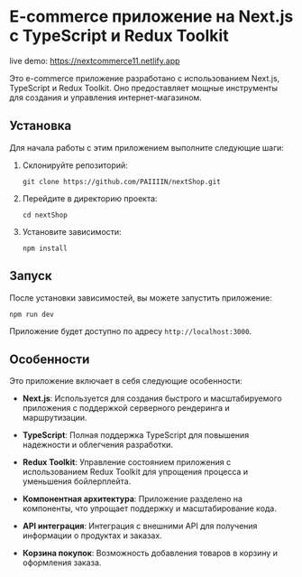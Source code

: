 # E-commerce приложение на Next.js с TypeScript и Redux Toolkit

live demo: https://nextcommerce11.netlify.app

Это e-commerce приложение разработано с использованием Next.js, TypeScript и Redux Toolkit. Оно предоставляет мощные инструменты для создания и управления интернет-магазином.

## Установка

Для начала работы с этим приложением выполните следующие шаги:

1. Склонируйте репозиторий:

   ```
   git clone https://github.com/PAIIIIN/nextShop.git
   ```

2. Перейдите в директорию проекта:

   ```
   cd nextShop
   ```

3. Установите зависимости:

   ```
   npm install
   ```

## Запуск

После установки зависимостей, вы можете запустить приложение:

```
npm run dev
```

Приложение будет доступно по адресу `http://localhost:3000`.

## Особенности

Это приложение включает в себя следующие особенности:

- **Next.js**: Используется для создания быстрого и масштабируемого приложения с поддержкой серверного рендеринга и маршрутизации.

- **TypeScript**: Полная поддержка TypeScript для повышения надежности и облегчения разработки.

- **Redux Toolkit**: Управление состоянием приложения с использованием Redux Toolkit для упрощения процесса и уменьшения бойлерплейта.

- **Компонентная архитектура**: Приложение разделено на компоненты, что упрощает поддержку и масштабирование кода.

- **API интеграция**: Интеграция с внешними API для получения информации о продуктах и заказах.

- **Корзина покупок**: Возможность добавления товаров в корзину и оформления заказа.
